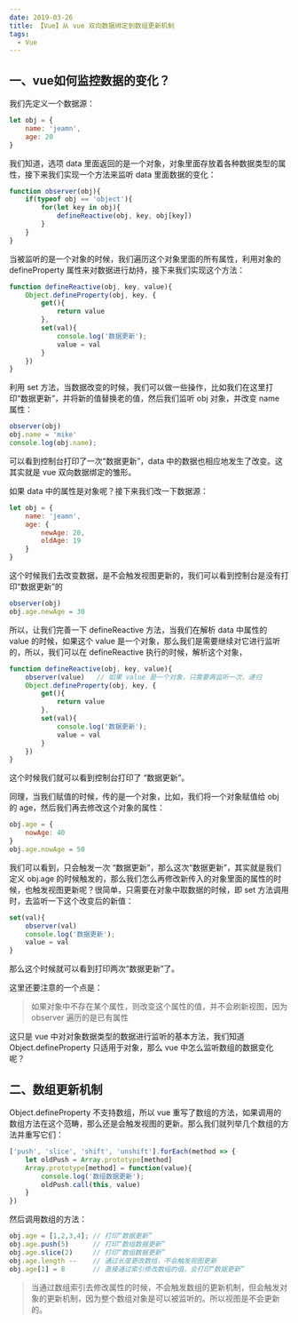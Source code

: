 ```yaml
---
date: 2019-03-26
title: 【Vue】从 vue 双向数据绑定到数组更新机制
tags: 
  - Vue
---
```


## 一、vue如何监控数据的变化？
我们先定义一个数据源：
```js
let obj = {
    name: 'jeamn',
    age: 20
}
```

我们知道，选项 data 里面返回的是一个对象，对象里面存放着各种数据类型的属性，接下来我们实现一个方法来监听 data 里面数据的变化：
```js
function observer(obj){
    if(typeof obj == 'object'){
        for(let key in obj){
            defineReactive(obj, key, obj[key])
        }
    }
}
```

<!-- more -->

当被监听的是一个对象的时候，我们遍历这个对象里面的所有属性，利用对象的 defineProperty 属性来对数据进行劫持，接下来我们实现这个方法：
```js
function defineReactive(obj, key, value){
    Object.defineProperty(obj, key, {
        get(){
            return value
        },
        set(val){
            console.log('数据更新');
            value = val
        }
    })
}
```

利用 set 方法，当数据改变的时候，我们可以做一些操作，比如我们在这里打印“数据更新”，并将新的值替换老的值，然后我们监听 obj 对象，并改变 name 属性：
```js
observer(obj)
obj.name = 'mike'
console.log(obj.name);
```

可以看到控制台打印了一次“数据更新”，data 中的数据也相应地发生了改变。这其实就是 vue 双向数据绑定的雏形。

如果 data 中的属性是对象呢？接下来我们改一下数据源：
```js
let obj = {
    name: 'jeamn',
    age: {
        newAge: 20,
        oldAge: 19
    }
}
```
这个时候我们去改变数据，是不会触发视图更新的，我们可以看到控制台是没有打印“数据更新”的
```js
observer(obj)
obj.age.newAge = 30
```
所以，让我们完善一下 defineReactive 方法，当我们在解析 data 中属性的 value 的时候，如果这个 value 是一个对象，那么我们是需要继续对它进行监听的，所以，我们可以在 defineReactive 执行的时候，解析这个对象，
```js
function defineReactive(obj, key, value){
    observer(value)   // 如果 value 是一个对象，只需要再监听一次，递归
    Object.defineProperty(obj, key, {
        get(){
            return value
        },
        set(val){
            console.log('数据更新');
            value = val
        }
    })
}
```

这个时候我们就可以看到控制台打印了 “数据更新”。

同理，当我们赋值的时候，传的是一个对象，比如，我们将一个对象赋值给 obj 的 age，然后我们再去修改这个对象的属性：
```js
obj.age = {
    nowAge: 40
}
obj.age.nowAge = 50
```

我们可以看到，只会触发一次 “数据更新”，那么这次“数据更新”，其实就是我们定义 obj.age 的时候触发的，那么我们怎么再修改新传入的对象里面的属性的时候，也触发视图更新呢？很简单，只需要在对象中取数据的时候，即 set 方法调用时，去监听一下这个改变后的新值：
```js
set(val){
    observer(val)
    console.log('数据更新');
    value = val
}
```
那么这个时候就可以看到打印两次“数据更新”了。

这里还要注意的一个点是：

> 如果对象中不存在某个属性，则改变这个属性的值，并不会刷新视图，因为 observer 遍历的是已有属性

这只是 vue 中对对象数据类型的数据进行监听的基本方法，我们知道 Object.defineProperty 只适用于对象，那么 vue 中怎么监听数组的数据变化呢？

## 二、数组更新机制
Object.defineProperty 不支持数组，所以 vue 重写了数组的方法，如果调用的数组方法在这个范畴，那么还是会触发视图的更新。那么我们就列举几个数组的方法并重写它们：
```js
['push', 'slice', 'shift', 'unshift'].forEach(method => {
    let oldPush = Array.prototype[method]
    Array.prototype[method] = function(value){
        console.log('数组数据更新');
        oldPush.call(this, value)
    }
})
```
然后调用数组的方法：
```js
obj.age = [1,2,3,4]; // 打印“数据更新”
obj.age.push(5)      // 打印“数组数据更新”
obj.age.slice(2)     // 打印“数组数据更新”
obj.age.length --    // 通过长度更改数组，不会触发视图更新
obj.age[1] = 8       // 直接通过索引修改数组的值，会打印“数据更新”
```

> 当通过数组索引去修改属性的时候，不会触发数组的更新机制，但会触发对象的更新机制，因为整个数组对象是可以被监听的。所以视图是不会更新的。


